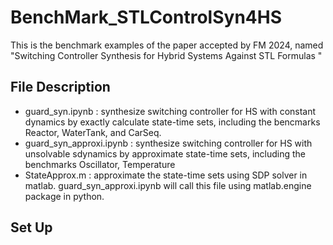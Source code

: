 # BenchMark_STLControlSyn4HS
This is the benchmark examples of the paper accepted by FM 2024, named "Switching Controller Synthesis for Hybrid Systems Against STL Formulas
"

## File Description

- guard_syn.ipynb : synthesize switching controller for HS with constant dynamics by exactly calculate state-time sets, including the bencmarks $\mathsf{Reactor}$, $\mathsf{WaterTank}$, and $\mathsf{CarSeq}$.
- guard_syn_approxi.ipynb : synthesize switching controller for HS with unsolvable sdynamics by approximate state-time sets, including the benchmarks $\mathsf{Oscillator}$, $\mathsf{Temperature}$
- StateApprox.m : approximate the state-time sets using SDP solver in matlab. guard_syn_approxi.ipynb will call this file using matlab.engine package in python.

## Set Up

